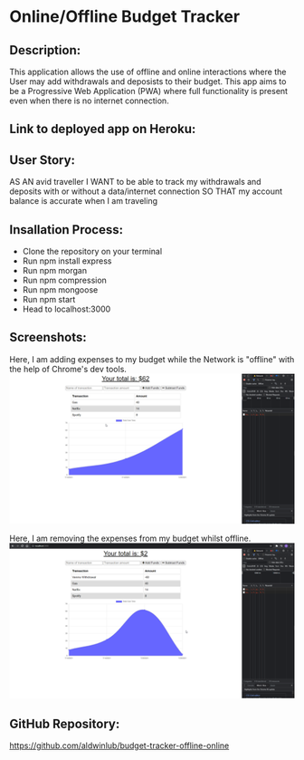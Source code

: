 # Online/Offline Budget Tracker

## Description:
This application allows the use of offline and online interactions where the User may add withdrawals and deposists to their budget. This app aims to be a Progressive Web Application (PWA) where full functionality is present even when there is no internet connection.

## Link to deployed app on Heroku:



## User Story:
AS AN avid traveller
I WANT to be able to track my withdrawals and deposits with or without a data/internet connection
SO THAT my account balance is accurate when I am traveling

## Insallation Process:
* Clone the repository on your terminal
* Run npm install express
* Run npm morgan
* Run npm compression
* Run npm mongoose
* Run npm start
* Head to localhost:3000

## Screenshots:
Here, I am adding expenses to my budget while the Network is "offline" with the help of Chrome's dev tools.
![Adding expenses to my budget while offline.](./public/images/adding-expenses-to-budget.png)

Here, I am removing the expenses from my budget whilst offline.
![Removing expenses from my budget while offline. Also note that I am on localhost.](./public/images/subtracting-expenses-from-budget.png)

## GitHub Repository:
https://github.com/aldwinlub/budget-tracker-offline-online
